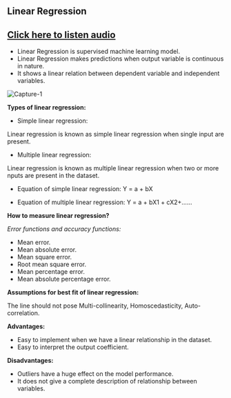 ## Linear Regression

## [Click here to listen audio](https://drive.google.com/file/d/1VrKylkT1NHO5Jjc0K3UrzCbs0deJZo8P/view?usp=sharing)

- Linear Regression is supervised machine learning model.
- Linear Regression makes predictions when output variable is continuous in nature.
- It shows a linear relation between dependent variable and independent variables.

![Capture-1](https://user-images.githubusercontent.com/79050917/135749279-68cd6c8b-d51e-4f87-aae3-607c60584f7b.PNG)


**Types of linear regression:**

- Simple linear regression:
 
 Linear regression is known as simple linear regression when single input are present.
  
- Multiple linear regression:
 
 Linear regression is known as multiple linear regression when two or more nputs are present in the dataset.


- Equation of simple linear regression:
Y = a + bX

- Equation of multiple linear regression:
Y = a + bX1 + cX2+……

**How to measure linear regression?**

*Error functions and accuracy functions:*

- Mean error.
- Mean absolute error.
- Mean square error.
- Root mean square error.
- Mean percentage error.
- Mean absolute percentage error.

**Assumptions for best fit of linear regression:**

The line should not pose Multi-collinearity, Homoscedasticity, Auto-correlation.


**Advantages:**

- Easy to implement when we have a linear relationship in the dataset.
- Easy to interpret the output coefficient.

**Disadvantages:**

- Outliers have a huge effect on the model performance.
- It does not give a complete description of relationship between variables.
